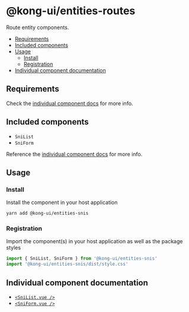 # @kong-ui/entities-routes

Route entity components.

- [Requirements](#requirements)
- [Included components](#included-components)
- [Usage](#usage)
  - [Install](#install)
  - [Registration](#registration)
- [Individual component documentation](#individual-component-documentation)

## Requirements

Check the [individual component docs](#individual-component-documentation) for more info.

## Included components

- `SniList`
- `SniForm`

Reference the [individual component docs](#individual-component-documentation) for more info.

## Usage

### Install

Install the component in your host application

```sh
yarn add @kong-ui/entities-snis
```

### Registration

Import the component(s) in your host application as well as the package styles

```ts
import { SniList, SniForm } from '@kong-ui/entities-snis'
import '@kong-ui/entities-snis/dist/style.css'
```

## Individual component documentation

- [`<SniList.vue />`](docs/sni-list.md)
- [`<SniForm.vue />`](docs/sni-form.md)
